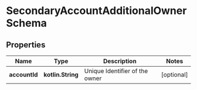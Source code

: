 
# SecondaryAccountAdditionalOwnerSchema

## Properties
Name | Type | Description | Notes
------------ | ------------- | ------------- | -------------
**accountId** | **kotlin.String** | Unique Identifier of the owner |  [optional]



